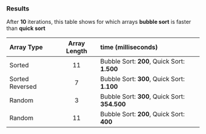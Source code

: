 ### Results
After **10** iterations, this table shows for which arrays **bubble sort** is faster than **quick sort**

| Array Type      | Array Length | time (milliseconds)                           |
|:----------------|:------------:|:----------------------------------------------|
 | Sorted          |      11      | Bubble Sort: **200**, Quick Sort:   **1.500** |
 | Sorted Reversed |      7       | Bubble Sort: **300**, Quick Sort:   **1.100** |
 | Random          |      3       | Bubble Sort: **300**, Quick Sort: **354.500** |
 | Random          |      11      | Bubble Sort: **200**, Quick Sort:     **400** |
